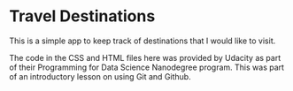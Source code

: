 # Travel Destinations

This is a simple app to keep track of destinations that I would
like to visit.

The code in the CSS and HTML files here was provided by Udacity as part of
their Programming for Data Science Nanodegree program.  This was part of an introductory
lesson on using Git and Github.